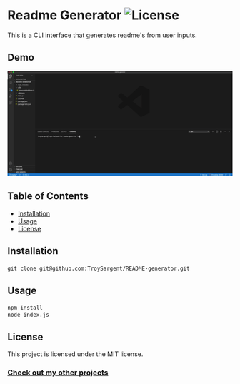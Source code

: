 # Readme Generator ![License](https://img.shields.io/badge/license-MIT-success) 
  This is a CLI interface that generates readme's from user inputs.
  ## Demo
  ![](./Assets/demo.gif) 
  ## Table of Contents
  - [Installation](#Installation)
  - [Usage](#Usage)
  - [License](#License)
  ## Installation
  ```git clone git@github.com:TroySargent/README-generator.git```
  ## Usage
  ```
  npm install
  node index.js
  ```
  ## License
  This project is licensed under the MIT license.
  ### [Check out my other projects](https://github.com/TroySargent)
